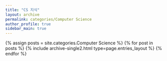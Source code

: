 ```yaml
---
title: "CS 지식"
layout: archive
permalink: categories/Computer Science
author_profile: true
sidebar_main: true
---
```



{% assign posts = site.categories.Computer Science %}
{% for post in posts %} {% include archive-single2.html type=page.entries_layout %} {% endfor %}